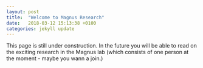 ```yaml
---
layout: post
title:  "Welcome to Magnus Research"
date:   2018-03-12 15:13:38 +0100
categories: jekyll update
---
```

This page is still under construction. In the future you will be able to read on the exciting research in the Magnus lab (which consists of one person at the moment - maybe you wann a join.)
